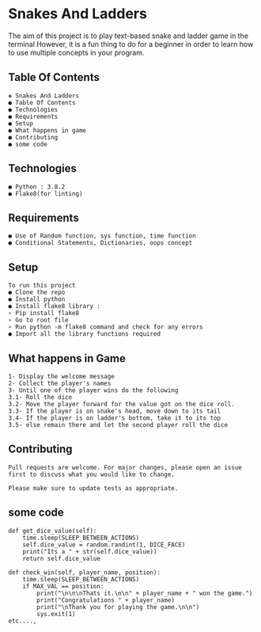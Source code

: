# Snakes And Ladders

The aim of this project is to play text-based snake and ladder game in the
terminal However, it is a fun thing to do for a beginner in order to learn how to
use multiple concepts in your program.

## Table Of Contents

```
❖ Snakes And Ladders
● Table Of Contents
● Technologies
● Requirements
● Setup
● What happens in game
● Contributing
● some code

```

## Technologies

```
● Python : 3.8.2
● Flake8(for linting)

```

## Requirements

```
● Use of Random function, sys function, time function
● Conditional Statements, Dictionaries, oops concept

```

## Setup

```
To run this project
● Clone the repo
● Install python
● Install flake8 library :
➢ Pip install flake8
➢ Go to root file
➢ Run python -m flake8 command and check for any errors
● Import all the library functions required

```

## What happens in Game

```
1- Display the welcome message
2- Collect the player's names
3- Until one of the player wins do the following
3.1- Roll the dice
3.2- Move the player forward for the value got on the dice roll.
3.3- If the player is on snake's head, move down to its tail
3.4- If the player is on ladder's bottom, take it to its top
3.5- else remain there and let the second player roll the dice

```

## Contributing

```
Pull requests are welcome. For major changes, please open an issue first to discuss what you would like to change.

Please make sure to update tests as appropriate.

```

## some code

```
def get_dice_value(self):
    time.sleep(SLEEP_BETWEEN_ACTIONS)
    self.dice_value = random.randint(1, DICE_FACE)
    print("Its a " + str(self.dice_value))
    return self.dice_value
```

```
def check_win(self, player_name, position):
    time.sleep(SLEEP_BETWEEN_ACTIONS)
    if MAX_VAL == position:
        print("\n\n\nThats it.\n\n" + player_name + " won the game.")
        print("Congratulations " + player_name)
        print("\nThank you for playing the game.\n\n")
        sys.exit(1)
etc....,

```
